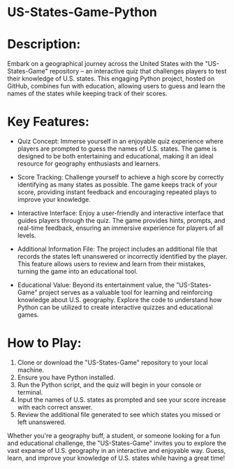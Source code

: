 # US-States-Game-Python
# Description:

Embark on a geographical journey across the United States with the "US-States-Game" repository – an interactive quiz that challenges players to test their knowledge of U.S. states. This engaging Python project, hosted on GitHub, combines fun with education, allowing users to guess and learn the names of the states while keeping track of their scores.

# Key Features:

* Quiz Concept: Immerse yourself in an enjoyable quiz experience where players are prompted to guess the names of U.S. states. The game is designed to be both entertaining and educational, making it an ideal resource for geography enthusiasts and learners.

* Score Tracking: Challenge yourself to achieve a high score by correctly identifying as many states as possible. The game keeps track of your score, providing instant feedback and encouraging repeated plays to improve your knowledge.

* Interactive Interface: Enjoy a user-friendly and interactive interface that guides players through the quiz. The game provides hints, prompts, and real-time feedback, ensuring an immersive experience for players of all levels.

* Additional Information File: The project includes an additional file that records the states left unanswered or incorrectly identified by the player. This feature allows users to review and learn from their mistakes, turning the game into an educational tool.

* Educational Value: Beyond its entertainment value, the "US-States-Game" project serves as a valuable tool for learning and reinforcing knowledge about U.S. geography. Explore the code to understand how Python can be utilized to create interactive quizzes and educational games.

# How to Play:

1. Clone or download the "US-States-Game" repository to your local machine.
2. Ensure you have Python installed.
3. Run the Python script, and the quiz will begin in your console or terminal.
4. Input the names of U.S. states as prompted and see your score increase with each correct answer.
5. Review the additional file generated to see which states you missed or left unanswered.

Whether you're a geography buff, a student, or someone looking for a fun and educational challenge, the "US-States-Game" invites you to explore the vast expanse of U.S. geography in an interactive and enjoyable way. Guess, learn, and improve your knowledge of U.S. states while having a great time!
